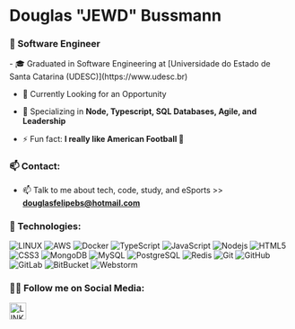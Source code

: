 <h1 align="left">Douglas "JEWD" Bussmann</h1>
<h3 align="left">👨 Software Engineer</h3>
- 🎓 Graduated in Software Engineering at [Universidade do Estado de Santa Catarina (UDESC)](https://www.udesc.br)

- 🔭 Currently Looking for an Opportunity

- 🌱 Specializing in **Node, Typescript, SQL Databases, Agile, and Leadership**

- ⚡ Fun fact: **I really like American Football 🏈**
  
  
<h3 align="left">📫 Contact:</h3>  

- 📫 Talk to me about tech, code, study, and eSports >> **douglasfelipebs@hotmail.com**

<h3 align="left">📱 Technologies:</h3>

![LINUX](https://img.shields.io/badge/Linux-FCC624?style=flat-square&logo=linux&logoColor=black)
![AWS](https://img.shields.io/badge/Amazon_AWS-FF9900?style=flat-square&logo=amazonaws&logoColor=white)
![Docker](https://img.shields.io/badge/-Docker-2496ED?style=flat-square&logo=docker&logoColor=white)
![TypeScript](https://img.shields.io/badge/TypeScript-007ACC?style=flat-square&logo=typescript&logoColor=white)
![JavaScript](https://img.shields.io/badge/-JavaScript-black?style=flat-square&logo=javascript)
![Nodejs](https://img.shields.io/badge/-Nodejs-339933?style=flat-square&logo=Node.js&logoColor=white)
![HTML5](https://img.shields.io/badge/-HTML5-E34F26?style=flat-square&logo=html5&logoColor=white)
![CSS3](https://img.shields.io/badge/-CSS3-1572B6?style=flat-square&logo=css3)
![MongoDB](https://img.shields.io/badge/-MongoDB-black?style=flat-square&logo=mongodb)
![MySQL](https://img.shields.io/badge/-MySQL-4479A1?style=flat-square&logo=mysql&logoColor=white)
![PostgreSQL](https://img.shields.io/badge/-PostgreSQL-336791?style=flat-square&logo=postgresql&logoColor=white)
![Redis](https://img.shields.io/badge/redis-%23DD0031.svg?&style=flat-square&logo=redis&logoColor=white)
![Git](https://img.shields.io/badge/-Git-black?style=flat-square&logo=git)
![GitHub](https://img.shields.io/badge/-GitHub-181717?style=flat-square&logo=github)
![GitLab](https://img.shields.io/badge/-GitLab-181717?style=flat-square&logo=gitlab)
![BitBucket](https://img.shields.io/badge/-BitBucket-darkblue?style=flat-square&logo=bitbucket)
![Webstorm](https://img.shields.io/badge/WebStorm-000000?style=flat-square&logo=WebStorm&logoColor=white)

<h3 align="left">👨‍💻 Follow me on Social Media:</h3>
<p align="left">
<a href="https://www.linkedin.com/in/douglasfelipebs/" target="blank"><img align="center" src="https://img.icons8.com/fluent/48/000000/linkedin.png" alt="LINKEDIN" height="30"/></a>
</p>
